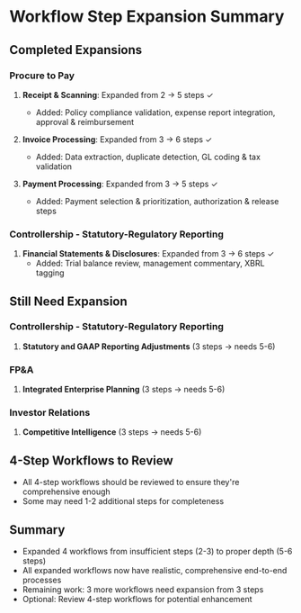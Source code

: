 # Workflow Step Expansion Summary

## Completed Expansions

### Procure to Pay
1. **Receipt & Scanning**: Expanded from 2 → 5 steps ✓
   - Added: Policy compliance validation, expense report integration, approval & reimbursement
   
2. **Invoice Processing**: Expanded from 3 → 6 steps ✓
   - Added: Data extraction, duplicate detection, GL coding & tax validation
   
3. **Payment Processing**: Expanded from 3 → 5 steps ✓
   - Added: Payment selection & prioritization, authorization & release steps

### Controllership - Statutory-Regulatory Reporting
1. **Financial Statements & Disclosures**: Expanded from 3 → 6 steps ✓
   - Added: Trial balance review, management commentary, XBRL tagging

## Still Need Expansion

### Controllership - Statutory-Regulatory Reporting
1. **Statutory and GAAP Reporting Adjustments** (3 steps → needs 5-6)

### FP&A
1. **Integrated Enterprise Planning** (3 steps → needs 5-6)

### Investor Relations
1. **Competitive Intelligence** (3 steps → needs 5-6)

## 4-Step Workflows to Review
- All 4-step workflows should be reviewed to ensure they're comprehensive enough
- Some may need 1-2 additional steps for completeness

## Summary
- Expanded 4 workflows from insufficient steps (2-3) to proper depth (5-6 steps)
- All expanded workflows now have realistic, comprehensive end-to-end processes
- Remaining work: 3 more workflows need expansion from 3 steps
- Optional: Review 4-step workflows for potential enhancement 